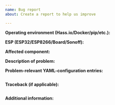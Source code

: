 ```yaml
---
name: Bug report
about: Create a report to help us improve

---
```


<!-- Thanks for reporting a bug for this project. READ THIS FIRST:
- Please make sure to submit issues in the right GitHub repository, if unsure just post it here:
  - esphomeyaml [here] - This is mostly for reporting bugs when compiling and when you get a long stack trace while compiling or if a configuration fails to validate.
  - esphomelib [https://github.com/OttoWinter/esphomelib] - Report bugs there if the ESP is crashing or a feature is not working as expected.
  - esphomedocs [https://github.com/OttoWinter/esphomedocs] - Report bugs there if the documentation is wrong/outdated.
- Provide as many details as possible. Paste logs, configuration sample and code into the backticks (```). Do not delete any text from this template!
-->

**Operating environment (Hass.io/Docker/pip/etc.):**
<!--
Please provide details about your environment.
-->

**ESP (ESP32/ESP8266/Board/Sonoff):**
<!--
Please provide details about which ESP you're using.
-->

**Affected component:**
<!--
Please add the link to the documentation at https://esphomelib.com/esphomeyaml/index.html of the component in question.
-->


**Description of problem:**


**Problem-relevant YAML-configuration entries:**
```yaml

```

**Traceback (if applicable):**
<!--
Please copy the traceback here if compilation is failing. If possible, also connect to the ESP and copy its logs into the backticks.
-->
```

```

**Additional information:**
